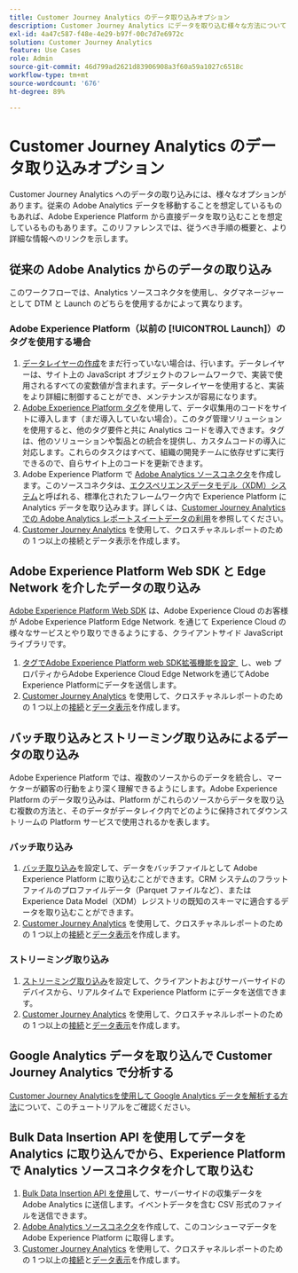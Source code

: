 ```yaml
---
title: Customer Journey Analytics のデータ取り込みオプション
description: Customer Journey Analytics にデータを取り込む様々な方法について
exl-id: 4a47c587-f48e-4e29-b97f-00c7d7e6972c
solution: Customer Journey Analytics
feature: Use Cases
role: Admin
source-git-commit: 46d799ad2621d83906908a3f60a59a1027c6518c
workflow-type: tm+mt
source-wordcount: '676'
ht-degree: 89%

---
```


# Customer Journey Analytics のデータ取り込みオプション

Customer Journey Analytics へのデータの取り込みには、様々なオプションがあります。従来の Adobe Analytics データを移動することを想定しているものもあれば、Adobe Experience Platform から直接データを取り込むことを想定しているものもあります。このリファレンスでは、従うべき手順の概要と、より詳細な情報へのリンクを示します。

## 従来の Adobe Analytics からのデータの取り込み

このワークフローでは、Analytics ソースコネクタを使用し、タグマネージャーとして DTM と Launch のどちらを使用するかによって異なります。

### Adobe Experience Platform（以前の [!UICONTROL Launch]）のタグを使用する場合

1. [データレイヤーの作成](https://experienceleague.adobe.com/docs/analytics/implementation/prepare/data-layer.html?lang=ja)をまだ行っていない場合は、行います。データレイヤーは、サイト上の JavaScript オブジェクトのフレームワークで、実装で使用されるすべての変数値が含まれます。データレイヤーを使用すると、実装をより詳細に制御することができ、メンテナンスが容易になります。
1. [Adobe Experience Platform タグ](https://experienceleague.adobe.com/docs/analytics/implementation/launch/overview.html?lang=ja)を使用して、データ収集用のコードをサイトに導入します（まだ導入していない場合）。このタグ管理ソリューションを使用すると、他のタグ要件と共に Analytics コードを導入できます。タグは、他のソリューションや製品との統合を提供し、カスタムコードの導入に対応します。これらのタスクはすべて、組織の開発チームに依存せずに実行できるので、自らサイト上のコードを更新できます。
1. Adobe Experience Platform で [Adobe Analytics ソースコネクタ](https://experienceleague.adobe.com/docs/experience-platform/sources/ui-tutorials/create/adobe-applications/analytics.html?lang=ja)を作成します。このソースコネクタは、[エクスペリエンスデータモデル（XDM）システム](https://experienceleague.adobe.com/docs/experience-platform/xdm/home.html?lang=ja)と呼ばれる、標準化されたフレームワーク内で Experience Platform に Analytics データを取り込みます。詳しくは、[Customer Journey Analytics での Adobe Analytics レポートスイートデータの利用](/help/getting-started/aa-vs-cja/aa-data-in-cja.md)を参照してください。
1. [Customer Journey Analytics](https://experienceleague.adobe.com/docs/analytics-platform/using/cja-overview/cja-getting-started.html?lang=ja) を使用して、クロスチャネルレポートのための 1 つ以上の接続とデータ表示を作成します。

## Adobe Experience Platform Web SDK と Edge Network を介したデータの取り込み

[Adobe Experience Platform Web SDK](https://experienceleague.adobe.com/docs/experience-platform/edge/home.html?lang=ja) は、Adobe Experience Cloud のお客様が Adobe Experience Platform Edge Network. を通じて Experience Cloud の様々なサービスとやり取りできるようにする、クライアントサイド JavaScript ライブラリです。

1. [&#x200B; タグでAdobe Experience Platform web SDK拡張機能を設定 &#x200B;](https://experienceleague.adobe.com/docs/experience-platform/tags/extensions/adobe/sdk/overview.html?lang=ja) し、web プロパティからAdobe Experience Cloud Edge Networkを通じてAdobe Experience Platformにデータを送信します。
1. [Customer Journey Analytics](https://experienceleague.adobe.com/docs/analytics-platform/using/cja-overview/cja-getting-started.html?lang=ja) を使用して、クロスチャネルレポートのための 1 つ以上の[接続](/help/connections/create-connection.md)と[データ表示](/help/data-views/data-views.md)を作成します。

## バッチ取り込みとストリーミング取り込みによるデータの取り込み

Adobe Experience Platform では、複数のソースからのデータを統合し、マーケターが顧客の行動をより深く理解できるようにします。Adobe Experience Platform のデータ取り込みは、Platform がこれらのソースからデータを取り込む複数の方法と、そのデータがデータレイク内でどのように保持されてダウンストリームの Platform サービスで使用されるかを表します。

### バッチ取り込み

1. [バッチ取り込み](https://experienceleague.adobe.com/docs/experience-platform/ingestion/batch/overview.html?lang=ja#batch)を設定して、データをバッチファイルとして Adobe Experience Platform に取り込むことができます。CRM システムのフラットファイルのプロファイルデータ（Parquet ファイルなど）、または Experience Data Model（XDM）レジストリの既知のスキーマに適合するデータを取り込むことができます。
1. [Customer Journey Analytics](https://experienceleague.adobe.com/docs/analytics-platform/using/cja-overview/cja-getting-started.html?lang=ja) を使用して、クロスチャネルレポートのための 1 つ以上の[接続](/help/connections/create-connection.md)と[データ表示](/help/data-views/data-views.md)を作成します。

### ストリーミング取り込み

1. [ストリーミング取り込み](https://experienceleague.adobe.com/docs/experience-platform/ingestion/streaming/overview.html?lang=ja#streaming)を設定して、クライアントおよびサーバーサイドのデバイスから、リアルタイムで Experience Platform にデータを送信できます。
1. [Customer Journey Analytics](https://experienceleague.adobe.com/docs/analytics-platform/using/cja-overview/cja-getting-started.html?lang=ja) を使用して、クロスチャネルレポートのための 1 つ以上の[接続](/help/connections/create-connection.md)と[データ表示](/help/data-views/data-views.md)を作成します。

## Google Analytics データを取り込んで Customer Journey Analytics で分析する

[Customer Journey Analyticsを使用して Google Analytics データを解析する方法](https://experienceleague.adobe.com/docs/platform-learn/comprehensive-technical-tutorial-v22/module12/ex5.html)について、このチュートリアルをご確認ください。

## Bulk Data Insertion API を使用してデータを Analytics に取り込んでから、Experience Platformで Analytics ソースコネクタを介して取り込む

1. [Bulk Data Insertion API を使用](https://www.adobe.io/apis/experiencecloud/analytics/docs.html#!AdobeDocs/analytics-2.0-apis/master/bdia.md)して、サーバーサイドの収集データを Adobe Analytics に送信します。イベントデータを含む CSV 形式のファイルを送信できます。
1. [Adobe Analytics ソースコネクタ](https://experienceleague.adobe.com/docs/experience-platform/sources/ui-tutorials/create/adobe-applications/analytics.html?lang=ja)を作成して、このコンシューマデータを Adobe Experience Platform に取得します。
1. [Customer Journey Analytics](https://experienceleague.adobe.com/docs/analytics-platform/using/cja-overview/cja-getting-started.html?lang=ja) を使用して、クロスチャネルレポートのための 1 つ以上の[接続](/help/connections/create-connection.md)と[データ表示](/help/data-views/data-views.md)を作成します。
